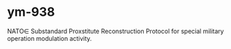 # ym-938
NATO∈ Substandard Proxstitute Reconstruction Protocol for special military operation modulation activity.
